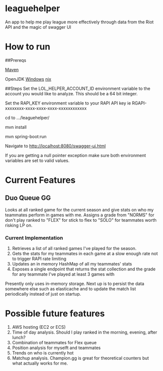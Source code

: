 # leaguehelper
An app to help me play league more effectively through data from the Riot API and the magic of swagger UI

# How to run
##Prereqs

[Maven](https://maven.apache.org/download.cgi)

OpenJDK
[Windows](https://developers.redhat.com/products/openjdk/overview/) [nix](http://openjdk.java.net/)

##Steps
Set the LOL_HELPER_ACCOUNT_ID environment variable to the account you would like to analyze. This should be a 64 bit 
integer.

Set the RAPI_KEY environment variable to your RAPI API key ie RGAPI-xxxxxxxx-xxxx-xxxx-xxxx-xxxxxxxxxxxx

cd to .../leaguehelper/

mvn install

mvn spring-boot:run

Navigate to [http://localhost:8080/swagger-ui.html](http://localhost:8080/swagger-ui.html)

If you are getting a null pointer exception make sure both environment variables are set to valid values.

# Current Features

## Duo Queue GG
Looks at all ranked game for the current season and give stats on who my teammates perform in games with me. 
Assigns a grade from "NORMS" for don't play ranked to "FLEX" for stick to flex to "SOLO" for teammates worth risking LP 
on.

### Current Implementation
1. Retrieves a list of all ranked games I've played for the season.
2. Gets the stats for my teammates in each game at a slow enough rate not to trigger RAPI rate limiting
3. Updates an in memory HashMap of all my teammates' stats
4. Exposes a single endpoint that returns the stat collection and the grade for any teammate I've played at least 3 
games with

Presently only uses in-memory storage. Next up is to persist the data somewhere else such as elasticache and to update 
the match list periodically instead of just on startup.

# Possible future features
1. AWS hosting (EC2 or ECS) 
2. Time of day analysis. Should I play ranked in the morning, evening, after lunch?
3. Combination of teammates for Flex queue
4. Position analysis for myselft and teammates
5. Trends on who is currently hot
6. Matchup analysis. Champion.gg is great for theoretical counters but what actually works for me.